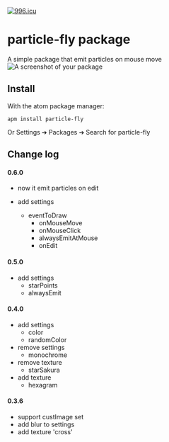 [![996.icu](https://img.shields.io/badge/link-996.icu-red.svg)](https://996.icu)

# particle-fly package

A simple package that emit particles on mouse move
![A screenshot of your package](https://github.com/luania/luania.github.io/blob/master/static/gif/demo.gif?raw=true)

## Install
With the atom package manager:

```
apm install particle-fly
```
Or Settings ➔ Packages ➔ Search for particle-fly

## Change log

#### 0.6.0
- now it emit particles on edit

- add settings
    + eventToDraw
        - onMouseMove
        - onMouseClick
        - alwaysEmitAtMouse
        - onEdit

#### 0.5.0
- add settings
    + starPoints
    + alwaysEmit

#### 0.4.0
- add settings
    + color
    + randomColor
- remove settings
    + monochrome
- remove texture
    + starSakura
- add texture
    + hexagram

#### 0.3.6
- support custImage set
- add blur to settings
- add texture 'cross'
